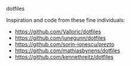 dotfiles

Inspiration and code from these fine individuals:

* https://github.com/Valloric/dotfiles
* https://github.com/junegunn/dotfiles
* https://github.com/sorin-ionescu/prezto
* https://github.com/mathiasbynens/dotfiles
* https://github.com/kennethreitz/dotfiles
